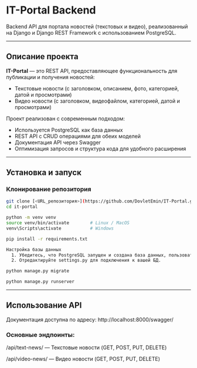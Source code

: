 # IT-Portal Backend

Backend API для портала новостей (текстовых и видео), реализованный на Django и Django REST Framework с использованием PostgreSQL.

---

## Описание проекта

**IT-Portal** — это REST API, предоставляющее функциональность для публикации и получения новостей:
- Текстовые новости (с заголовком, описанием, фото, категорией, датой и просмотрами)
- Видео новости (с заголовком, видеофайлом, категорией, датой и просмотрами)

Проект реализован с современным подходом:  
- Используется PostgreSQL как база данных  
- REST API с CRUD операциями для обеих моделей  
- Документация API через Swagger  
- Оптимизация запросов и структура кода для удобного расширения

---

## Установка и запуск

### Клонирование репозитория

```bash
git clone [<URL_репозитория>](https://github.com/DovletEmin/IT-Portal.git)
cd it-portal

python -m venv venv
source venv/bin/activate        # Linux / MacOS
venv\Scripts\activate           # Windows

pip install -r requirements.txt

Настройка базы данных
  1. Убедитесь, что PostgreSQL запущен и создана база данных, пользователь с правами.
  2. Отредактируйте settings.py для подключения к вашей БД.

python manage.py migrate

python manage.py runserver
```
---

## Использование API
  Документация доступна по адресу: http://localhost:8000/swagger/

### Основные эндпоинты:

  /api/text-news/ — Текстовые новости (GET, POST, PUT, DELETE)

  /api/video-news/ — Видео новости (GET, POST, PUT, DELETE)

